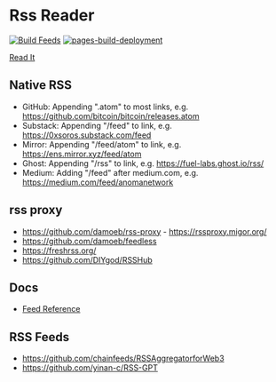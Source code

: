 # Rss Reader

[![Build Feeds](https://github.com/Akagi201/rss/actions/workflows/ci.yaml/badge.svg)](https://github.com/Akagi201/rss/actions/workflows/ci.yaml) [![pages-build-deployment](https://github.com/Akagi201/rss/actions/workflows/pages/pages-build-deployment/badge.svg)](https://github.com/Akagi201/rss/actions/workflows/pages/pages-build-deployment)

[Read It](https://akagi201.github.io/rss)

## Native RSS

* GitHub: Appending ".atom" to most links, e.g. <https://github.com/bitcoin/bitcoin/releases.atom>
* Substack: Appending "/feed" to link, e.g. <https://0xsoros.substack.com/feed>
* Mirror: Appending "/feed/atom" to link, e.g. <https://ens.mirror.xyz/feed/atom>
* Ghost: Appending "/rss" to link, e.g. <https://fuel-labs.ghost.io/rss/>
* Medium: Adding "/feed" after medium.com, e.g. <https://medium.com/feed/anomanetwork>

## rss proxy

* <https://github.com/damoeb/rss-proxy> - <https://rssproxy.migor.org/>
* <https://github.com/damoeb/feedless>
* <https://freshrss.org/>
* <https://github.com/DIYgod/RSSHub>

## Docs

* [Feed Reference](https://github.com/osmoscraft/osmosfeed/blob/master/docs/osmosfeed-yaml-reference.md)

## RSS Feeds

* <https://github.com/chainfeeds/RSSAggregatorforWeb3>
* <https://github.com/yinan-c/RSS-GPT>
